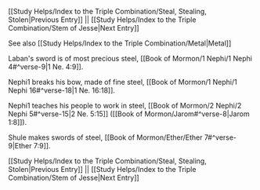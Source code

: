 [[Study Helps/Index to the Triple Combination/Steal, Stealing, Stolen|Previous Entry]]  ||  [[Study Helps/Index to the Triple Combination/Stem of Jesse|Next Entry]]

 See also [[Study Helps/Index to the Triple Combination/Metal|Metal]]

 Laban's sword is of most precious steel, [[Book of Mormon/1 Nephi/1 Nephi 4#^verse-9|1 Ne. 4:9]].

 Nephi1 breaks his bow, made of fine steel, [[Book of Mormon/1 Nephi/1 Nephi 16#^verse-18|1 Ne. 16:18]].

 Nephi1 teaches his people to work in steel, [[Book of Mormon/2 Nephi/2 Nephi 5#^verse-15|2 Ne. 5:15]] ([[Book of Mormon/Jarom#^verse-8|Jarom 1:8]]).

 Shule makes swords of steel, [[Book of Mormon/Ether/Ether 7#^verse-9|Ether 7:9]].

[[Study Helps/Index to the Triple Combination/Steal, Stealing, Stolen|Previous Entry]]  ||  [[Study Helps/Index to the Triple Combination/Stem of Jesse|Next Entry]]
